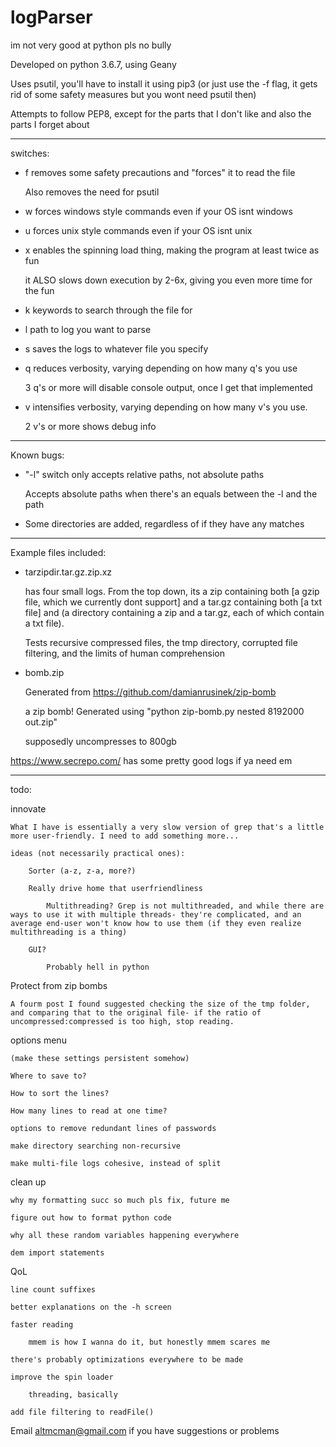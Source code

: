 # logParser
im not very good at python pls no bully

Developed on python 3.6.7, using Geany

Uses psutil, you'll have to install it using pip3 (or just use the -f flag, it gets rid of some safety measures but you wont need psutil then)

Attempts to follow PEP8, except for the parts that I don't like and also the parts I forget about

----

switches:

- f removes some safety precautions and "forces" it to read the file

	Also removes the need for psutil

- w forces windows style commands even if your OS isnt windows

- u forces unix style commands even if your OS isnt unix

- x enables the spinning load thing, making the program at least twice as fun

	it ALSO slows down execution by 2-6x, giving you even more time for the fun

- k keywords to search through the file for

- l path to log you want to parse

- s saves the logs to whatever file you specify

- q reduces verbosity, varying depending on how many q's you use

	3 q's or more will disable console output, once I get that implemented

- v intensifies verbosity, varying depending on how many v's you use.
	
	2 v's or more shows debug info

----
Known bugs:

- "-l" switch only accepts relative paths, not absolute paths

	Accepts absolute paths when there's an equals between the -l and the path
	
- Some directories are added, regardless of if they have any matches

----
Example files included:

- tarzipdir.tar.gz.zip.xz

	has four small logs. From the top down, its a zip containing both [a gzip file, which we currently dont support] and a tar.gz containing both [a txt file] and (a directory containing a zip and a tar.gz, each of which contain a txt file).
	
	Tests recursive compressed files, the tmp directory, corrupted file filtering, and the limits of human comprehension
	
- bomb.zip

	Generated from https://github.com/damianrusinek/zip-bomb
	
	a zip bomb! Generated using "python zip-bomb.py nested 8192000 out.zip"
	
	supposedly uncompresses to 800gb

https://www.secrepo.com/ has some pretty good logs if ya need em

----

todo:

innovate

	What I have is essentially a very slow version of grep that's a little more user-friendly. I need to add something more...
	
	ideas (not necessarily practical ones):
		
		Sorter (a-z, z-a, more?)
		
		Really drive home that userfriendliness
		
			Multithreading? Grep is not multithreaded, and while there are ways to use it with multiple threads- they're complicated, and an average end-user won't know how to use them (if they even realize multithreading is a thing)
			
		GUI?
		
			Probably hell in python
			
Protect from zip bombs

	A fourm post I found suggested checking the size of the tmp folder, and comparing that to the original file- if the ratio of uncompressed:compressed is too high, stop reading.
		
options menu

	(make these settings persistent somehow)

	Where to save to?
	
	How to sort the lines?
	
	How many lines to read at one time?
  
	options to remove redundant lines of passwords
	
	make directory searching non-recursive
	
	make multi-file logs cohesive, instead of split
	
clean up

	why my formatting succ so much pls fix, future me
	
	figure out how to format python code
	
	why all these random variables happening everywhere
	
	dem import statements
	
	
QoL

	line count suffixes
	
	better explanations on the -h screen

	faster reading
	
		mmem is how I wanna do it, but honestly mmem scares me
	
	there's probably optimizations everywhere to be made

	improve the spin loader
		
		threading, basically
		
	add file filtering to readFile()
	
Email altmcman@gmail.com if you have suggestions or problems
